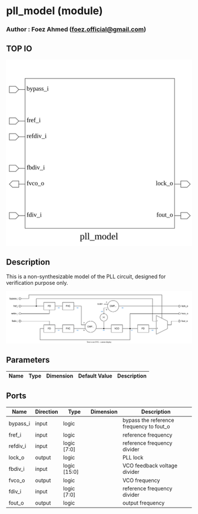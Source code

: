# pll_model (module)

### Author : Foez Ahmed (foez.official@gmail.com)

## TOP IO
<img src="./pll_model_top.svg">

## Description
 This is a non-synthesizable model of the PLL circuit, designed for verification purpose only.

<img src="./pll_model_des.svg">

## Parameters
|Name|Type|Dimension|Default Value|Description|
|-|-|-|-|-|

## Ports
|Name|Direction|Type|Dimension|Description|
|-|-|-|-|-|
|bypass_i|input|logic||bypass the reference frequency to fout_o|
|fref_i|input|logic||reference frequency|
|refdiv_i|input|logic [7:0]||reference frequency divider|
|lock_o|output|logic||PLL lock|
|fbdiv_i|input|logic [15:0]||VCO feedback voltage divider|
|fvco_o|output|logic||VCO frequency|
|fdiv_i|input|logic [7:0]||reference frequency divider|
|fout_o|output|logic||output frequency|
